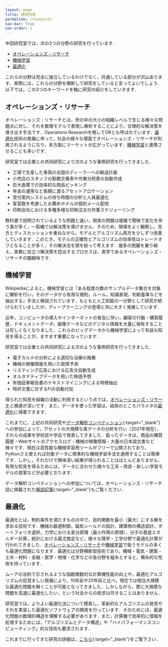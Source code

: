 ```yaml
---
layout: page
title: 研究内容
permalink: /research/
nav-bar: True
nav-order: 1
---
```


中田研究室では，次の3つの分野の研究を行っています．

- [オペレーションズ・リサーチ](#オペレーションズリサーチ)
- [機械学習](#機械学習)
- [最適化](#最適化)

これらの分野は完全に独立しているわけでなく，共通している部分が沢山あります．実際には，これらの分野を横断して研究をしていると言ってよいでしょう．以下では，この3つのキーワードを軸に研究の紹介をしていきます．

## オペレーションズ・リサーチ

オペレーションズ・リサーチとは，世の中の大小の組織レベルで生じる様々な問題点に対し，それを数理モデルで表現し解析することにより，合理的な解決策を導き出す手法です．Operations Researchを略してORとも呼ばれています．[最適化](#最適化)技術の発展に伴って，社会の様々な場面でオペレーションズ・リサーチが利用されるようになり，多方面にマーケットが広がっています．[機械学習](#機械学習)と連携させることも多いです．

研究室では企業との共同研究により次のような事例研究を行ってきました．

- 工場で生産した車両の全国のディーラーへの輸送計画
- 小売店のスタッフの勤務交番表や作業分担表の自動作成
- 巨大倉庫での効率的な商品ピッキング
- 年金の運用など長期に渡るアセットアロケーション
- 受付案内システムの待ち時間の分析と人員最適化
- 客室数を考慮したお薦めホテルの個別メール配信
- 印刷会社における多種多様な印刷注文の作業スケジューリング

教科書で説明されているような例題と違い，現実の問題は複雑で曖昧で変化を伴う事が多く，一筋縄では解決策を導けません．そのため，現場をよく観察し，先方とディスカッションを重ねながら，モデルとアルゴリズム両方を少しずつ改善していきます．このとき，モデルの正確性とアルゴリズムの効率性はトレードオフとなることが多く，その解決法を頭を絞って考えます．幾多の困難を乗り越え，実務に役立つ解決策を捻出するプロセスは，実学であるオペレーションズ・リサーチの醍醐味です．

## 機械学習

Wikipediaによると，機械学習とは『ある程度の数のサンプルデータ集合を対象に解析を行い，そのデータから有用な規則，ルール，知識表現，判断基準などを抽出する』手法と解説されています．もともと人工知能のー分野として研究が続けられていましたが，ディープラーニングの登場と共に大きく発展しています．

近年，コンピュータの導入やインターネットの普及に伴い，顧客の行動・購買履歴，ドキュメントデータ，画像データなどのデジタル情報を大量に保有することは珍しくなくなりました．これらのビッグデータから機械学習によって有益な知見を得ることが，ますます重要になっています．

研究室では企業との共同研究による次のような事例研究を行ってきました．

- 電子カルテの分析による適切な治療の推薦
- 機械の稼働情報を用いた故障予測
- リスティング広告における広告文自動生成
- オルタナティブデータを用いた株価予想
- 有価証券報告書のテキストマイニングによる特徴抽出
- 特許文書に対するFIの自動付加

得られた知見を組織の活動に利用するという点では，[オペレーションズ・リサーチ](#オペレーションズリサーチ)と関連が深いです．また，データを使った学習は，結局のところパラメタの[最適化](#最適化)に帰着できます．

これまでに，上記の共同研究や[データ解析コンペティション](https://jasmac-j.jimdofree.com/){:target="_blank"}への参加によって，17セットの大規模な実データの分析を行い（2021年現在），それらの成果を学術誌や学会で発表してきました．扱ったデータは，商品の購買履歴・Webサイトのアクセスログ・機械の稼働情報・大量の日本語文書など様々です．現在は高性能な機械学習用ツールがフリーで公開されており，Pythonさえ使えれば対象データに標準的な機械学習手法を適用することは簡単です．しかし，それだけで興味深い結果が得られることはほとんどありません．有用な知見を得るためには，データに合わせた様々な工夫・改良・新しい学習モデルの提案などが必要となります．

データ解析コンペティションへの参加については，オペレーションズ・リサーチ誌に掲載された[解説記事](https://orsj.org/wp-content/corsj/or63-5/or63_5_274.pdf){:target="_blank"}もご覧ください．

## 最適化

最適化とは，制約条件を満たすものの中で，目的関数を最小（最大）にする解を求める技術です．機械の最適制御，磁気シールドの設計，建築物の構造設計，ポートフォリオ選択，力学における変分原理（最小作用の原理），分子の基底エネルギー計算，統計における最尤推定など，様々な理学・工学分野で最適化計算が行われてきました．[オペレーションズ・リサーチ](#オペレーションズリサーチ)や[機械学習](#機械学習)で扱うモデルの多くも最適化問題になります．最適化は分野横断型技術であり，機械・電気・建築・土木・材料・金融・医学・物理・化学などの各分野を縦糸とすると，横糸的な性格を持っています．

ムーアの法則で示されるような指数関数的な計算機性能の向上や，最適化アルゴリズムの目覚ましい発展により，10年前や20年前と比べ，現在では相当大規模な最適化問題を解くことが可能となってきました．しかしながら，更に大規模な問題を高速に最適化したい，という社会からの欲求は尽きることはありません．

研究室では，よりよい最適化法について模索し，革新的なアルゴリズムの発見やそれを実装した最適化ソフトウェアの開発を行っています．そのためには，最適化問題の数理的構造を理解する必要があります．また，計算機で効率的に情報を処理するためには，「アルゴリズムとデータ構造」や「ハイパフォーマンスコンピューティング」的な技術も要求されます．

これまでに行ってきた研究の詳細は，[こちら](https://www.nakatalab.iee.e.titech.ac.jp/nakata/tutorials.html){:target="_blank"}をご覧下さい．
